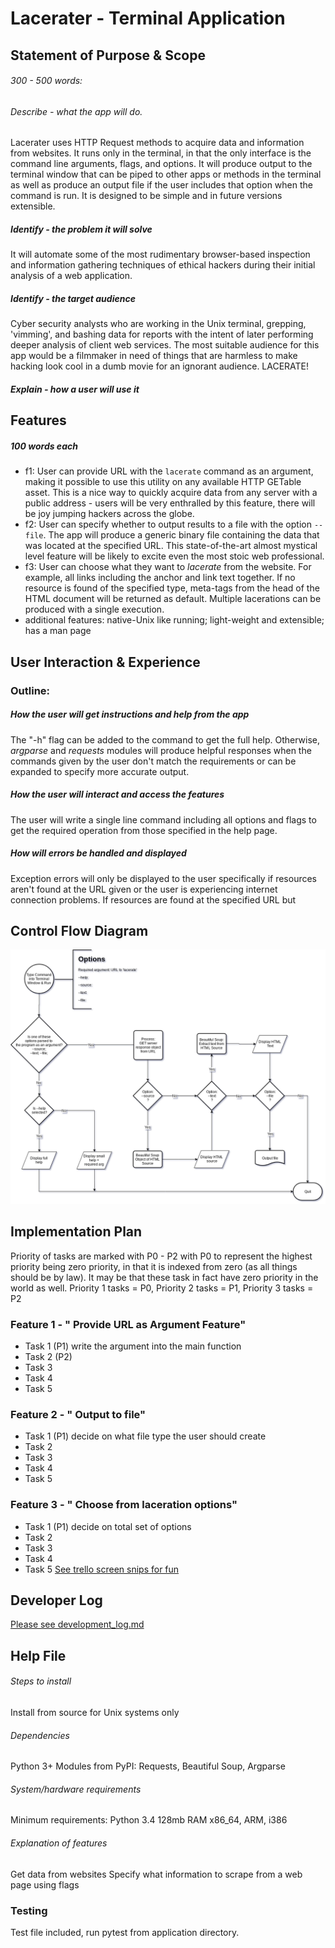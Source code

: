 # Lacerater - Terminal Application
## Statement of Purpose & Scope
###### 300 - 500 words:
###### Describe - what the app will do.
Lacerater uses HTTP Request methods to acquire data and information from websites. It runs only in the terminal, in that the only interface is the command line arguments, flags, and options. It will produce output to the terminal window that can be piped to other apps or methods in the terminal as well as produce an output file if the user includes that option when the command is run. 
It is designed to be simple and in future versions extensible.
##### Identify - the problem it will solve
It will automate some of the most rudimentary browser-based inspection and information gathering techniques of ethical hackers during their initial analysis of a web application.
##### Identify - the target audience
Cyber security analysts who are working in the Unix terminal, grepping, 'vimming', and bashing data for reports with the intent of later performing deeper analysis of client web services. The most suitable audience for this app would be a filmmaker in need of things that are harmless to make hacking look cool in a dumb movie for an ignorant audience. LACERATE!
##### Explain - how a user will use it
## Features
##### 100 words each
- f1: User can provide URL with the `lacerate` command as an argument, making it possible to use this utility on any available HTTP GETable asset. This is a nice way to quickly acquire data from any server with a public address - users will be very enthralled by this feature, there will be joy jumping hackers across the globe.
- f2: User can specify whether to output results to a file with the option `--file`. The app will produce a generic binary file containing the data that was located at the specified URL. This state-of-the-art almost mystical level feature will be likely to excite even the most stoic web professional.
- f3: User can choose what they want to *lacerate* from the website. For example, all links including the anchor and link text together. If no resource is found of the specified type, meta-tags from the head of the HTML document will be returned as default. Multiple lacerations can be produced with a single execution.
- additional features: native-Unix like running; light-weight and extensible; has a man page
## User Interaction & Experience
### Outline:
##### How the user will get instructions and help from the app
The "-h" flag can be added to the command to get the full help. Otherwise, *argparse* and *requests* modules will produce helpful responses when the commands given by the user don't match the requirements or can be expanded to specify more accurate output.
##### How the user will interact and access the features
The user will write a single line command including all options and flags to get the required operation from those specified in the help page.
##### How will errors be handled and displayed
Exception errors will only be displayed to the user specifically if resources aren't found at the URL given or the user is experiencing internet connection problems. If resources are found at the specified URL but 
## Control Flow Diagram
![Figure 0.0 Control Flow Diagram](https://github.com/kayshcache/coder-assessment-1/raw/master/img/lacerater.png)
## Implementation Plan
Priority of tasks are marked with P0 - P2 with P0 to represent the highest priority being zero priority, in that it is indexed from zero (as all things should be by law). It may be that these task in fact have zero priority in the world as well.
Priority 1 tasks = P0, Priority 2 tasks = P1, Priority 3 tasks = P2
### Feature 1 - " Provide URL as Argument Feature"
- Task 1 (P1) write the argument into the main function
- Task 2 (P2) 
- Task 3
- Task 4
- Task 5
### Feature 2 - " Output to file"
- Task 1 (P1) decide on what file type the user should create
- Task 2 
- Task 3
- Task 4
- Task 5
### Feature 3 - " Choose from laceration options"
- Task 1 (P1) decide on total set of options
- Task 2
- Task 3
- Task 4
- Task 5
[See trello screen snips for fun](https://github.com/kayshcache/coder-assessment-1/raw/master/img/trello0.png)
## Developer Log
[Please see development_log.md](https://github.com/kayshcache/coder-assessment-1/raw/master/DEV_LOG.md)
## Help File
###### Steps to install
Install from source for Unix systems only
###### Dependencies
Python 3+
Modules from PyPI: Requests, Beautiful Soup, Argparse
###### System/hardware requirements
Minimum requirements: Python 3.4 128mb RAM x86_64, ARM, i386
###### Explanation of features
Get data from websites
Specify what information to scrape from a web page using flags

### Testing
Test file included, run pytest from application directory.
<!--stackedit_data:
eyJoaXN0b3J5IjpbMTczNzI0MDM5MCwtMTczMjMzNjExMCwzNT
kzNTk1MzEsLTE3NjE3OTIwMzMsNTg5NTc0NzgxLDIwODIzNTA3
NzYsMTc4MDcxODk3NiwtNDA4NDU1NzEwLDE3NzY5Mzg0MjQsLT
E5MjkxMjc0NDgsLTI4OTUwOTg5NSwtODY5ODg3NTM2LC0xODA5
MDI2NTExLC0yNTMzNDk2NzYsMTEzODY0NTExMSwxNTc2OTcxMj
U3LC0xMTY2MTI0NzUxXX0=
-->